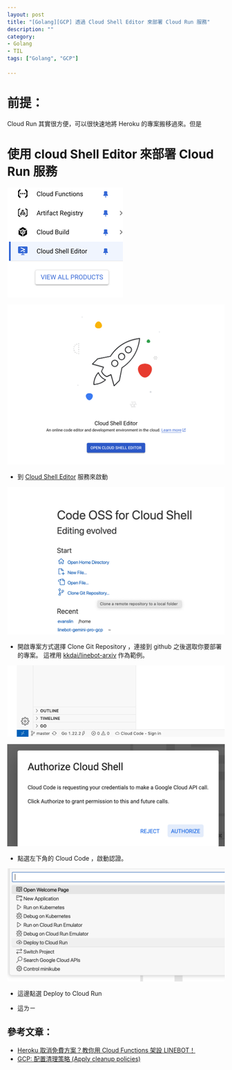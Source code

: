 ```yaml
---
layout: post
title: "[Golang][GCP] 透過 Cloud Shell Editor 來部署 Cloud Run 服務"
description: ""
category: 
- Golang
- TIL
tags: ["Golang", "GCP"]

---
```




# 前提：

Cloud Run 其實很方便，可以很快速地將 Heroku 的專案搬移過來。但是



# 使用 cloud Shell Editor 來部署 Cloud Run 服務

![image-20240503121609014](../images/2022/image-20240503121609014.png)

![image-20240503121650413](../images/2022/image-20240503121650413.png)

- 到 [Cloud Shell Editor](https://console.cloud.google.com/cloudshelleditor?cloudshell=true) 服務來啟動

![image-20240503121810435](../images/2022/image-20240503121810435.png)

- 開啟專案方式選擇 Clone Git Repository ，連接到 github 之後選取你要部署的專案。 這裡用 [kkdai/linebot-arxiv](kkdai/linebot-arxiv) 作為範例。

![image-20240503122134392](../images/2022/image-20240503122134392.png)

![image-20240503122152505](../images/2022/image-20240503122152505.png)

- 點選左下角的 Cloud Code ，啟動認證。

![image-20240503122237357](../images/2022/image-20240503122237357.png)

- 這邊點選 Deploy to Cloud Run 







- 這ㄌㄧ



## 參考文章：

- [Heroku 取消免費方案？教你用 Cloud Functions 架設 LINEBOT！](https://github.com/GoogleCloudPlatform/gcr-cleaner)
- [GCP: 配置清理策略 (Apply cleanup policies)](https://cloud.google.com/artifact-registry/docs/repositories/cleanup-policy?hl=zh-cn#console_2)


